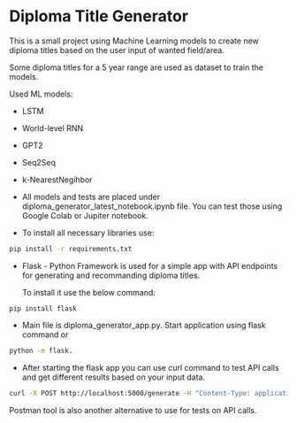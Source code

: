 # Diploma Title Generator

This is a small project using Machine Learning models to create new diploma titles based on the user input of wanted field/area.

Some diploma titles for a 5 year range are used as dataset to train the models.

Used ML models:

- LSTM
- World-level RNN
- GPT2
- Seq2Seq
- k-NearestNegihbor


- All models and tests are placed under diploma_generator_latest_notebook.ipynb file. You can test those using Google Colab or Jupiter notebook.

- To install all necessary libraries use:

```bash
pip install -r requirements.txt
```

- Flask - Python Framework is used for a simple app with API endpoints for generating and recommanding diploma titles.

    To install it use the below command:

```
pip install flask
```

- Main file is diploma_generator_app.py. Start application using flask command or

```bash
python -m flask.
```

- After starting the flask app you can use curl command to test API calls and get different results based on your input data.
```bash
curl -X POST http://localhost:5000/generate -H "Content-Type: application/json" -d "{\"seed_text\":\"deep learning\", \"next_words\": 11}"
```

Postman tool is also another alternative to use for tests on API calls.

